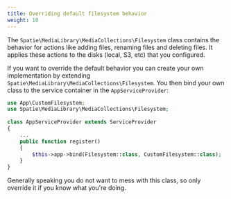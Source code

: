 ```yaml
---
title: Overriding default filesystem behavior
weight: 10
---
```


The `Spatie\MediaLibrary\MediaCollections\Filesystem` class contains the behavior for actions like adding files, renaming files and deleting files. It applies these actions to the disks (local, S3, etc) that you configured.

If you want to override the default behavior you can create your own  implementation by extending `Spatie\MediaLibrary\MediaCollections\Filesystem`. You then bind your own class to the service container in the `AppServiceProvider`:

```php
use App\CustomFilesystem;
use Spatie\MediaLibrary\MediaCollections\Filesystem;
 
class AppServiceProvider extends ServiceProvider
{
    ...
    public function register()
    {
        $this->app->bind(Filesystem::class, CustomFilesystem::class);
    }
}
```

Generally speaking you do not want to mess with this class, so only override it if you know what you're doing.
